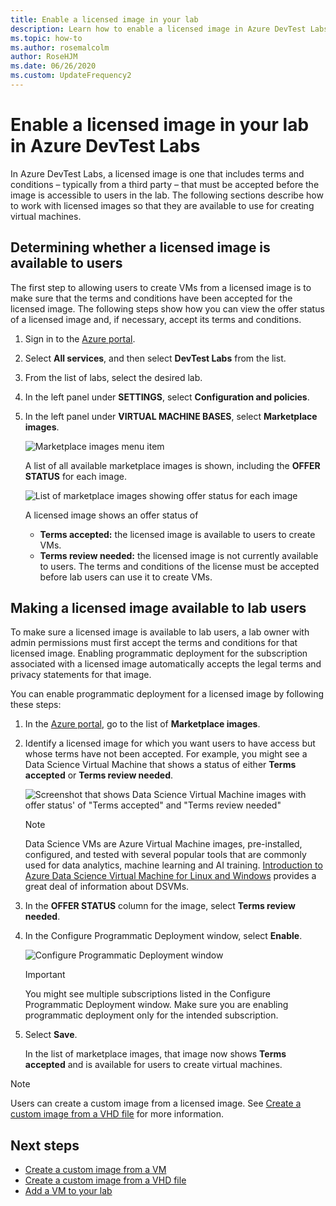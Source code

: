 ```yaml
---
title: Enable a licensed image in your lab
description: Learn how to enable a licensed image in Azure DevTest Labs using the Azure portal
ms.topic: how-to
ms.author: rosemalcolm
author: RoseHJM
ms.date: 06/26/2020
ms.custom: UpdateFrequency2
---
```


# Enable a licensed image in your lab in Azure DevTest Labs

In Azure DevTest Labs, a licensed image is one that includes terms and conditions – typically from a third party – that must be accepted before the image is accessible to users in the lab. The following sections describe how to work with licensed images so that they are available to use for creating virtual machines.

## Determining whether a licensed image is available to users
The first step to allowing users to create VMs from a licensed image is to make sure that the terms and conditions have been accepted for the licensed image. The following steps show how you can view the offer status of a licensed image and, if necessary, accept its terms and conditions.

1. Sign in to the [Azure portal](https://go.microsoft.com/fwlink/p/?LinkID=525040).

1. Select **All services**, and then select **DevTest Labs** from the list.

1. From the list of labs, select the desired lab.  

1. In the left panel under **SETTINGS**, select **Configuration and policies**.

1. In the left panel under **VIRTUAL MACHINE BASES**, select **Marketplace images**. 

	![Marketplace images menu item](./media/devtest-lab-create-custom-image-from-licensed-image/devtest-lab-marketplace-images.png)

    A list of all available marketplace images is shown, including the **OFFER STATUS** for each image.

	![List of marketplace images showing offer status for each image](./media/devtest-lab-create-custom-image-from-licensed-image/devtest-lab-offer-status.png)

	A licensed image shows an offer status of 
	
	- **Terms accepted:** the licensed image is available to users to create VMs. 
	- **Terms review needed:** the licensed image is not currently available to users. The terms and conditions of the license must be accepted before lab users can use it to create VMs. 

## Making a licensed image available to lab users
To make sure a licensed image is available to lab users, a lab owner with admin permissions must first accept the terms and conditions for that licensed image. Enabling programmatic deployment for the subscription associated with a licensed image automatically accepts the legal terms and privacy statements for that image. 

You can enable programmatic deployment for a licensed image by following these steps:

1. In the [Azure portal](https://go.microsoft.com/fwlink/p/?LinkID=525040), go to the list of **Marketplace images**.

1. Identify a licensed image for which you want users to have access but whose terms have not been accepted. For example, you might see a Data Science Virtual Machine that shows a status of either **Terms accepted** or **Terms review needed**.

   	![Screenshot that shows Data Science Virtual Machine images with offer status' of "Terms accepted" and "Terms review needed"](./media/devtest-lab-create-custom-image-from-licensed-image/devtest-lab-licensed-images.png)

   > [!NOTE]
   > Data Science VMs are Azure Virtual Machine images, pre-installed, configured, and tested with several popular tools that are commonly used for data analytics, machine learning and AI training. [Introduction to Azure Data Science Virtual Machine for Linux and Windows](../machine-learning/data-science-virtual-machine/overview.md) provides a great deal of information about DSVMs.
   >
   >

1. In the **OFFER STATUS** column for the image, select **Terms review needed**.

1. In the Configure Programmatic Deployment window, select **Enable**.

	![Configure Programmatic Deployment window](./media/devtest-lab-create-custom-image-from-licensed-image/devtest-lab-enable-programmatic-deployment.png)

   > [!IMPORTANT]
   > You might see multiple subscriptions listed in the Configure Programmatic Deployment window. Make sure you are enabling programmatic deployment only for the intended subscription.
   >
   >


1. Select **Save**. 

    In the list of marketplace images, that image now shows **Terms accepted** and is available for users to create virtual machines.

> [!NOTE]
> Users can create a custom image from a licensed image. See [Create a custom image from a VHD file](devtest-lab-create-template.md) for more information.


## Next steps

- [Create a custom image from a VM](devtest-lab-create-custom-image-from-vm-using-portal.md)
- [Create a custom image from a VHD file](devtest-lab-create-template.md)
- [Add a VM to your lab](devtest-lab-add-vm.md)
